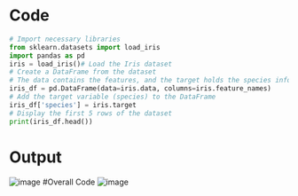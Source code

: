 # Code
```python
# Import necessary libraries
from sklearn.datasets import load_iris
import pandas as pd
iris = load_iris()# Load the Iris dataset
# Create a DataFrame from the dataset
# The data contains the features, and the target holds the species information
iris_df = pd.DataFrame(data=iris.data, columns=iris.feature_names)
# Add the target variable (species) to the DataFrame
iris_df['species'] = iris.target
# Display the first 5 rows of the dataset
print(iris_df.head())
```
# Output
![image](https://github.com/user-attachments/assets/c2d39fbb-f32d-4bc6-8c29-b73c877d3655)
#Overall Code
![image](https://github.com/user-attachments/assets/47f87f6e-4012-4870-a3c3-da1f0bc50849)
